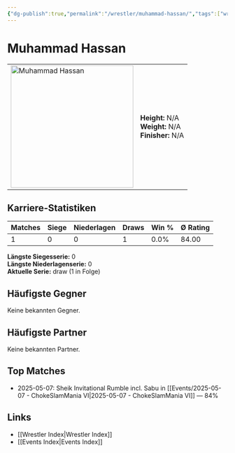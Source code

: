```yaml
---
{"dg-publish":true,"permalink":"/wrestler/muhammad-hassan/","tags":["wrestler"],"noteIcon":"","created":"2025-08-11T09:33:20.308+02:00"}
---
```



# Muhammad Hassan

<table>
<tr>
<td><img src="Muhammad Hassan.png" width="280" alt="Muhammad Hassan"></td>
<td>
<b>Height:</b> N/A<br>
<b>Weight:</b> N/A<br>
<b>Finisher:</b> N/A<br>
</td>
</tr>
</table>

## Karriere-Statistiken

| Matches | Siege | Niederlagen | Draws | Win % | Ø Rating |
|---------|-------|-------------|-------|-------|-----------|
| 1 | 0 | 0 | 1 | 0.0% | 84.00 |

**Längste Siegesserie:** 0<br>**Längste Niederlagenserie:** 0<br>**Aktuelle Serie:** draw (1 in Folge)


## Häufigste Gegner
Keine bekannten Gegner.

## Häufigste Partner
Keine bekannten Partner.

## Top Matches
- 2025-05-07: Sheik Invitational Rumble incl. Sabu in [[Events/2025-05-07 - ChokeSlamMania VI\|2025-05-07 - ChokeSlamMania VI]] — 84%

## Links
- [[Wrestler Index\|Wrestler Index]]
- [[Events Index\|Events Index]]
